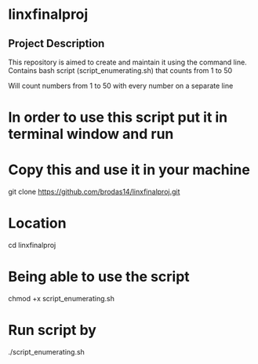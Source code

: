 # linxfinalproj

## Project Description
This repository is aimed to create and maintain it using the command line.
Contains bash script (script_enumerating.sh) that counts from 1 to 50 

Will count numbers from 1 to 50 with every number on a separate line

# In order to use this script put it in terminal window and run

# Copy this and use it in your machine
git clone https://github.com/brodas14/linxfinalproj.git

# Location
cd linxfinalproj

# Being able to use the script 
chmod +x script_enumerating.sh

# Run script by
./script_enumerating.sh
